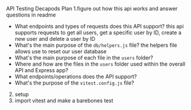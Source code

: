 API Testing Decapods Plan
1.figure out how this api works and answer questions in readme
- What endpoints and types of requests does this API support?
this api supports requests to get all users, get a specific user by ID, create a new user and delete a user by ID
- What's the main purpose of the `db/helpers.js` file?
the helpers file allows use to reset our user database
- What's the main purpose of each file in the `users` folder?
- Where and how are the files in the `users` folder used within the overall API and Express app?
- What endpoints/operations does the API support?
- What's the purpose of the `vitest.config.js` file?

2. setup
3. import vitest and make a barebones test